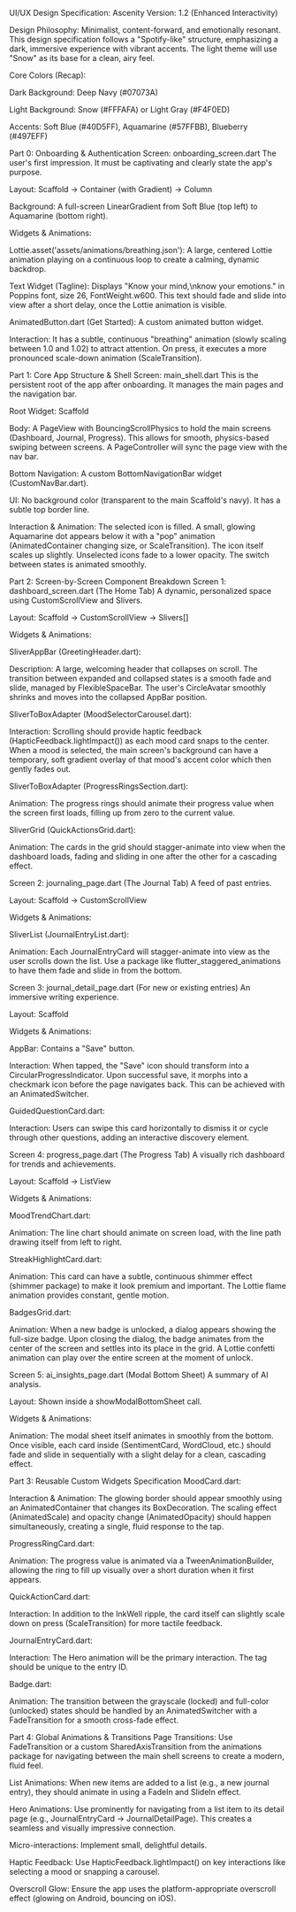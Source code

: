 UI/UX Design Specification: Ascenity
Version: 1.2 (Enhanced Interactivity)

Design Philosophy: Minimalist, content-forward, and emotionally resonant. This design specification follows a "Spotify-like" structure, emphasizing a dark, immersive experience with vibrant accents. The light theme will use "Snow" as its base for a clean, airy feel.

Core Colors (Recap):

Dark Background: Deep Navy (#07073A)

Light Background: Snow (#FFFAFA) or Light Gray (#F4F0ED)

Accents: Soft Blue (#40D5FF), Aquamarine (#57FFBB), Blueberry (#497EFF)

Part 0: Onboarding & Authentication
Screen: onboarding_screen.dart
The user's first impression. It must be captivating and clearly state the app's purpose.

Layout: Scaffold -> Container (with Gradient) -> Column

Background: A full-screen LinearGradient from Soft Blue (top left) to Aquamarine (bottom right).

Widgets & Animations:

Lottie.asset('assets/animations/breathing.json'): A large, centered Lottie animation playing on a continuous loop to create a calming, dynamic backdrop.

Text Widget (Tagline): Displays "Know your mind,\nknow your emotions." in Poppins font, size 26, FontWeight.w600. This text should fade and slide into view after a short delay, once the Lottie animation is visible.

AnimatedButton.dart (Get Started): A custom animated button widget.

Interaction: It has a subtle, continuous "breathing" animation (slowly scaling between 1.0 and 1.02) to attract attention. On press, it executes a more pronounced scale-down animation (ScaleTransition).

Part 1: Core App Structure & Shell
Screen: main_shell.dart
This is the persistent root of the app after onboarding. It manages the main pages and the navigation bar.

Root Widget: Scaffold

Body: A PageView with BouncingScrollPhysics to hold the main screens (Dashboard, Journal, Progress). This allows for smooth, physics-based swiping between screens. A PageController will sync the page view with the nav bar.

Bottom Navigation: A custom BottomNavigationBar widget (CustomNavBar.dart).

UI: No background color (transparent to the main Scaffold's navy). It has a subtle top border line.

Interaction & Animation: The selected icon is filled. A small, glowing Aquamarine dot appears below it with a "pop" animation (AnimatedContainer changing size, or ScaleTransition). The icon itself scales up slightly. Unselected icons fade to a lower opacity. The switch between states is animated smoothly.

Part 2: Screen-by-Screen Component Breakdown
Screen 1: dashboard_screen.dart (The Home Tab)
A dynamic, personalized space using CustomScrollView and Slivers.

Layout: Scaffold -> CustomScrollView -> Slivers[]

Widgets & Animations:

SliverAppBar (GreetingHeader.dart):

Description: A large, welcoming header that collapses on scroll. The transition between expanded and collapsed states is a smooth fade and slide, managed by FlexibleSpaceBar. The user's CircleAvatar smoothly shrinks and moves into the collapsed AppBar position.

SliverToBoxAdapter (MoodSelectorCarousel.dart):

Interaction: Scrolling should provide haptic feedback (HapticFeedback.lightImpact()) as each mood card snaps to the center. When a mood is selected, the main screen's background can have a temporary, soft gradient overlay of that mood's accent color which then gently fades out.

SliverToBoxAdapter (ProgressRingsSection.dart):

Animation: The progress rings should animate their progress value when the screen first loads, filling up from zero to the current value.

SliverGrid (QuickActionsGrid.dart):

Animation: The cards in the grid should stagger-animate into view when the dashboard loads, fading and sliding in one after the other for a cascading effect.

Screen 2: journaling_page.dart (The Journal Tab)
A feed of past entries.

Layout: Scaffold -> CustomScrollView

Widgets & Animations:

SliverList (JournalEntryList.dart):

Animation: Each JournalEntryCard will stagger-animate into view as the user scrolls down the list. Use a package like flutter_staggered_animations to have them fade and slide in from the bottom.

Screen 3: journal_detail_page.dart (For new or existing entries)
An immersive writing experience.

Layout: Scaffold

Widgets & Animations:

AppBar: Contains a "Save" button.

Interaction: When tapped, the "Save" icon should transform into a CircularProgressIndicator. Upon successful save, it morphs into a checkmark icon before the page navigates back. This can be achieved with an AnimatedSwitcher.

GuidedQuestionCard.dart:

Interaction: Users can swipe this card horizontally to dismiss it or cycle through other questions, adding an interactive discovery element.

Screen 4: progress_page.dart (The Progress Tab)
A visually rich dashboard for trends and achievements.

Layout: Scaffold -> ListView

Widgets & Animations:

MoodTrendChart.dart:

Animation: The line chart should animate on screen load, with the line path drawing itself from left to right.

StreakHighlightCard.dart:

Animation: This card can have a subtle, continuous shimmer effect (shimmer package) to make it look premium and important. The Lottie flame animation provides constant, gentle motion.

BadgesGrid.dart:

Animation: When a new badge is unlocked, a dialog appears showing the full-size badge. Upon closing the dialog, the badge animates from the center of the screen and settles into its place in the grid. A Lottie confetti animation can play over the entire screen at the moment of unlock.

Screen 5: ai_insights_page.dart (Modal Bottom Sheet)
A summary of AI analysis.

Layout: Shown inside a showModalBottomSheet call.

Widgets & Animations:

Animation: The modal sheet itself animates in smoothly from the bottom. Once visible, each card inside (SentimentCard, WordCloud, etc.) should fade and slide in sequentially with a slight delay for a clean, cascading effect.

Part 3: Reusable Custom Widgets Specification
MoodCard.dart:

Interaction & Animation: The glowing border should appear smoothly using an AnimatedContainer that changes its BoxDecoration. The scaling effect (AnimatedScale) and opacity change (AnimatedOpacity) should happen simultaneously, creating a single, fluid response to the tap.

ProgressRingCard.dart:

Animation: The progress value is animated via a TweenAnimationBuilder, allowing the ring to fill up visually over a short duration when it first appears.

QuickActionCard.dart:

Interaction: In addition to the InkWell ripple, the card itself can slightly scale down on press (ScaleTransition) for more tactile feedback.

JournalEntryCard.dart:

Interaction: The Hero animation will be the primary interaction. The tag should be unique to the entry ID.

Badge.dart:

Animation: The transition between the grayscale (locked) and full-color (unlocked) states should be handled by an AnimatedSwitcher with a FadeTransition for a smooth cross-fade effect.

Part 4: Global Animations & Transitions
Page Transitions: Use FadeTransition or a custom SharedAxisTransition from the animations package for navigating between the main shell screens to create a modern, fluid feel.

List Animations: When new items are added to a list (e.g., a new journal entry), they should animate in using a FadeIn and SlideIn effect.

Hero Animations: Use prominently for navigating from a list item to its detail page (e.g., JournalEntryCard -> JournalDetailPage). This creates a seamless and visually impressive connection.

Micro-interactions: Implement small, delightful details.

Haptic Feedback: Use HapticFeedback.lightImpact() on key interactions like selecting a mood or snapping a carousel.

Overscroll Glow: Ensure the app uses the platform-appropriate overscroll effect (glowing on Android, bouncing on iOS).